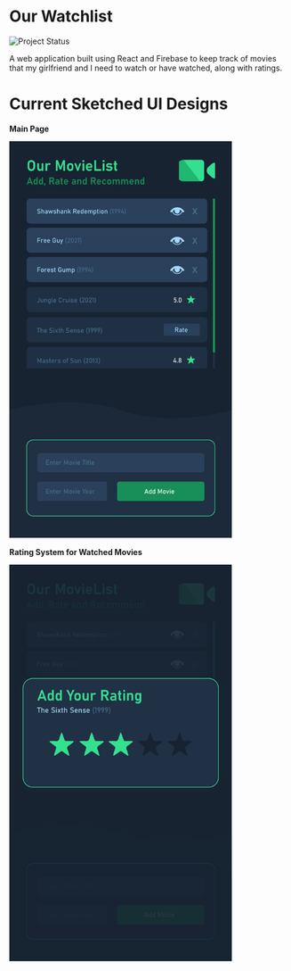 # Our Watchlist

![Project Status](https://img.shields.io/badge/Project%20Status-Ongoing-orange?style=for-the-badge&logo=github)

A web application built using React and Firebase to keep track of movies that my girlfriend and I need to watch or have watched, along with ratings.

# Current Sketched UI Designs

**Main Page**

<img src="https://github.com/JAhimaz/Our-Watchlist/blob/main/previews-design/main-page.png" width="400" alt="Main Page">

**Rating System for Watched Movies**

<img src="https://github.com/JAhimaz/Our-Watchlist/blob/main/previews-design/rating.png" width="400" alt="Rating System">

